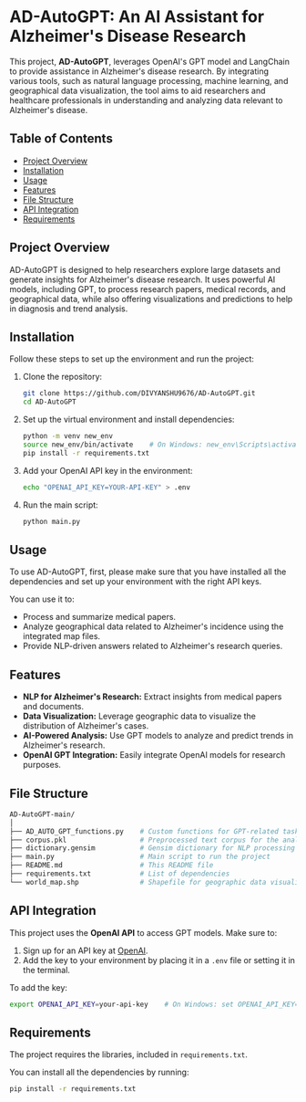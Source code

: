 
# AD-AutoGPT: An AI Assistant for Alzheimer's Disease Research

This project, **AD-AutoGPT**, leverages OpenAI's GPT model and LangChain to provide assistance in Alzheimer's disease research. By integrating various tools, such as natural language processing, machine learning, and geographical data visualization, the tool aims to aid researchers and healthcare professionals in understanding and analyzing data relevant to Alzheimer's disease.

## Table of Contents
- [Project Overview](#project-overview)
- [Installation](#installation)
- [Usage](#usage)
- [Features](#features)
- [File Structure](#file-structure)
- [API Integration](#api-integration)
- [Requirements](#requirements)
 

## Project Overview

AD-AutoGPT is designed to help researchers explore large datasets and generate insights for Alzheimer's disease research. It uses powerful AI models, including GPT, to process research papers, medical records, and geographical data, while also offering visualizations and predictions to help in diagnosis and trend analysis.

## Installation

Follow these steps to set up the environment and run the project:

1. Clone the repository:
    ```bash
    git clone https://github.com/DIVYANSHU9676/AD-AutoGPT.git
    cd AD-AutoGPT
    ```

2. Set up the virtual environment and install dependencies:
    ```bash
    python -m venv new_env
    source new_env/bin/activate    # On Windows: new_env\Scripts\activate
    pip install -r requirements.txt
    ```

3. Add your OpenAI API key in the environment:
    ```bash
    echo "OPENAI_API_KEY=YOUR-API-KEY" > .env
    ```

4. Run the main script:
    ```bash
    python main.py
    ```

## Usage

To use AD-AutoGPT, first, please make sure that you have installed all the dependencies and set up your environment with the right API keys.

You can use it to:
- Process and summarize medical papers.
- Analyze geographical data related to Alzheimer's incidence using the integrated map files.
- Provide NLP-driven answers related to Alzheimer's research queries.

## Features

- **NLP for Alzheimer's Research:** Extract insights from medical papers and documents.
- **Data Visualization:** Leverage geographic data to visualize the distribution of Alzheimer's cases.
- **AI-Powered Analysis:** Use GPT models to analyze and predict trends in Alzheimer's research.
- **OpenAI GPT Integration:** Easily integrate OpenAI models for research purposes.

## File Structure

```bash
AD-AutoGPT-main/
│
├── AD_AUTO_GPT_functions.py    # Custom functions for GPT-related tasks
├── corpus.pkl                  # Preprocessed text corpus for the analysis
├── dictionary.gensim           # Gensim dictionary for NLP processing
├── main.py                     # Main script to run the project
├── README.md                   # This README file
├── requirements.txt            # List of dependencies
└── world_map.shp               # Shapefile for geographic data visualization
```

## API Integration

This project uses the **OpenAI API** to access GPT models. Make sure to:
1. Sign up for an API key at [OpenAI](https://beta.openai.com/signup/).
2. Add the key to your environment by placing it in a `.env` file or setting it in the terminal.

To add the key:
```bash
export OPENAI_API_KEY=your-api-key    # On Windows: set OPENAI_API_KEY=your-api-key
```

## Requirements

The project requires the libraries, included in `requirements.txt`.

You can install all the dependencies by running:
```bash
pip install -r requirements.txt
```

